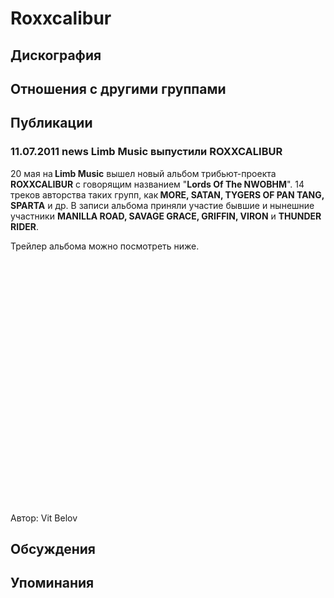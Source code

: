 # Roxxcalibur



## Дискография


## Отношения с другими группами


## Публикации

### 11.07.2011 news Limb Music выпустили ROXXCALIBUR

<P>20 мая на<STRONG> Limb Music</STRONG> вышел новый альбом трибьют-проекта <STRONG>ROXXCALIBUR</STRONG> с говорящим названием "<STRONG>Lords Of The NWOBHM</STRONG>". 14 треков авторства таких групп, как<STRONG> MORE, SATAN, TYGERS OF PAN TANG, SPARTA</STRONG> и др. В записи альбома приняли участие бывшие и нынешние участники <STRONG>MANILLA ROAD, SAVAGE GRACE, GRIFFIN, VIRON</STRONG>&nbsp;и <STRONG>THUNDER RIDER</STRONG>. </P>
<P>Трейлер альбома можно посмотреть ниже.</P>
<P>
<CENTER>
<OBJECT style="WIDTH: 640px; HEIGHT: 390px"><PARAM NAME="movie" VALUE="http://www.youtube.com/v/fdJxoszCQys?version=3"><PARAM NAME="allowFullScreen" VALUE="true"><PARAM NAME="allowScriptAccess" VALUE="always">
<embed src="http://www.youtube.com/v/fdJxoszCQys?version=3" type="application/x-shockwave-flash" allowfullscreen="true" allowScriptAccess="always" width="640" height="390"></OBJECT>
<P></P></CENTER>
Автор: Vit Belov


## Обсуждения


## Упоминания

